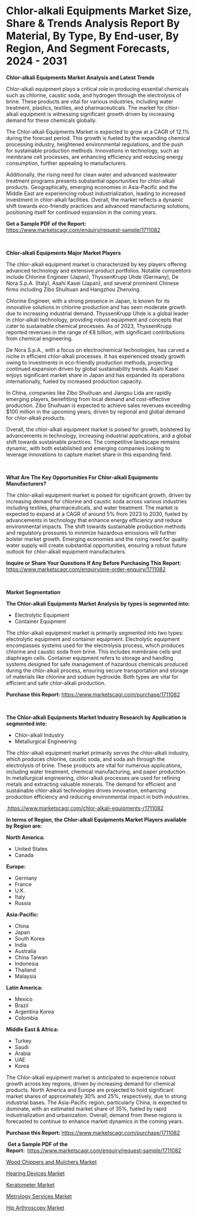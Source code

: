 <p><h1>Chlor-alkali Equipments Market Size, Share & Trends Analysis Report By Material, By Type, By End-user, By Region, And Segment Forecasts, 2024 - 2031</h1></p><p><strong>Chlor-alkali Equipments Market Analysis and Latest Trends</strong></p>
<p><p>Chlor-alkali equipment plays a critical role in producing essential chemicals such as chlorine, caustic soda, and hydrogen through the electrolysis of brine. These products are vital for various industries, including water treatment, plastics, textiles, and pharmaceuticals. The market for chlor-alkali equipment is witnessing significant growth driven by increasing demand for these chemicals globally.</p><p>The Chlor-alkali Equipments Market is expected to grow at a CAGR of 12.1% during the forecast period. This growth is fueled by the expanding chemical processing industry, heightened environmental regulations, and the push for sustainable production methods. Innovations in technology, such as membrane cell processes, are enhancing efficiency and reducing energy consumption, further appealing to manufacturers. </p><p>Additionally, the rising need for clean water and advanced wastewater treatment programs presents substantial opportunities for chlor-alkali products. Geographically, emerging economies in Asia-Pacific and the Middle East are experiencing robust industrialization, leading to increased investment in chlor-alkali facilities. Overall, the market reflects a dynamic shift towards eco-friendly practices and advanced manufacturing solutions, positioning itself for continued expansion in the coming years.</p></p>
<p><strong>Get a Sample PDF of the Report:&nbsp;</strong> <a href="https://www.marketscagr.com/enquiry/request-sample/1711082?utm_campaign=1684&utm_medium=2&utm_source=Github&utm_content=ia&utm_term=22102024&utm_id=chlor-alkali-equipments">https://www.marketscagr.com/enquiry/request-sample/1711082</a></p>
<p>&nbsp;</p>
<p><strong>Chlor-alkali Equipments Major Market Players</strong></p>
<p><p>The chlor-alkali equipment market is characterized by key players offering advanced technology and extensive product portfolios. Notable competitors include Chlorine Engineer (Japan), ThyssenKrupp Uhde (Germany), De Nora S.p.A. (Italy), Asahi Kasei (Japan), and several prominent Chinese firms including Zibo Shuihuan and Hangzhou Zhenxing.</p><p>Chlorine Engineer, with a strong presence in Japan, is known for its innovative solutions in chlorine production and has seen moderate growth due to increasing industrial demand. ThyssenKrupp Uhde is a global leader in chlor-alkali technology, providing robust equipment and concepts that cater to sustainable chemical processes. As of 2023, ThyssenKrupp reported revenues in the range of €8 billion, with significant contributions from chemical engineering.</p><p>De Nora S.p.A., with a focus on electrochemical technologies, has carved a niche in efficient chlor-alkali processes. It has experienced steady growth owing to investments in eco-friendly production methods, projecting continued expansion driven by global sustainability trends. Asahi Kasei enjoys significant market share in Japan and has expanded its operations internationally, fueled by increased production capacity.</p><p>In China, companies like Zibo Shuihuan and Jiangsu Lida are rapidly emerging players, benefitting from local demand and cost-effective production. Zibo Shuihuan is expected to achieve sales revenues exceeding $100 million in the upcoming years, driven by regional and global demand for chlor-alkali products.</p><p>Overall, the chlor-alkali equipment market is poised for growth, bolstered by advancements in technology, increasing industrial applications, and a global shift towards sustainable practices. The competitive landscape remains dynamic, with both established and emerging companies looking to leverage innovations to capture market share in this expanding field.</p></p>
<p>&nbsp;</p>
<p><strong>What Are The Key Opportunities For Chlor-alkali Equipments Manufacturers?</strong></p>
<p><p>The chlor-alkali equipment market is poised for significant growth, driven by increasing demand for chlorine and caustic soda across various industries including textiles, pharmaceuticals, and water treatment. The market is expected to expand at a CAGR of around 5% from 2023 to 2030, fueled by advancements in technology that enhance energy efficiency and reduce environmental impacts. The shift towards sustainable production methods and regulatory pressures to minimize hazardous emissions will further bolster market growth. Emerging economies and the rising need for quality water supply will create substantial opportunities, ensuring a robust future outlook for chlor-alkali equipment manufacturers.</p></p>
<p><strong>Inquire or Share Your Questions If Any Before Purchasing This Report:</strong> <a href="https://www.marketscagr.com/enquiry/pre-order-enquiry/1711082?utm_campaign=1684&utm_medium=2&utm_source=Github&utm_content=ia&utm_term=22102024&utm_id=chlor-alkali-equipments">https://www.marketscagr.com/enquiry/pre-order-enquiry/1711082</a></p>
<p>&nbsp;</p>
<p><strong>Market Segmentation</strong></p>
<p><strong>The Chlor-alkali Equipments Market Analysis by types is segmented into:</strong></p>
<p><ul><li>Electrolytic Equipment</li><li>Container Equipment</li></ul></p>
<p><p>The chlor-alkali equipment market is primarily segmented into two types: electrolytic equipment and container equipment. Electrolytic equipment encompasses systems used for the electrolysis process, which produces chlorine and caustic soda from brine. This includes membrane cells and diaphragm cells. Container equipment refers to storage and handling systems designed for safe management of hazardous chemicals produced during the chlor-alkali process, ensuring secure transportation and storage of materials like chlorine and sodium hydroxide. Both types are vital for efficient and safe chlor-alkali production.</p></p>
<p><strong>Purchase this Report:&nbsp;</strong><a href="https://www.marketscagr.com/purchase/1711082?utm_campaign=1684&utm_medium=2&utm_source=Github&utm_content=ia&utm_term=22102024&utm_id=chlor-alkali-equipments">https://www.marketscagr.com/purchase/1711082</a></p>
<p>&nbsp;</p>
<p><strong>The Chlor-alkali Equipments Market Industry Research by Application is segmented into:</strong></p>
<p><ul><li>Chlor-alkali Industry</li><li>Metallurgical Engineering</li></ul></p>
<p><p>The chlor-alkali equipment market primarily serves the chlor-alkali industry, which produces chlorine, caustic soda, and soda ash through the electrolysis of brine. These products are vital for numerous applications, including water treatment, chemical manufacturing, and paper production. In metallurgical engineering, chlor-alkali processes are used for refining metals and extracting valuable minerals. The demand for efficient and sustainable chlor-alkali technologies drives innovation, enhancing production efficiency and reducing environmental impact in both industries.</p></p>
<p><a href="https://www.marketscagr.com/chlor-alkali-equipments-r1711082?utm_campaign=1684&utm_medium=2&utm_source=Github&utm_content=ia&utm_term=22102024&utm_id=chlor-alkali-equipments">&nbsp;https://www.marketscagr.com/chlor-alkali-equipments-r1711082</a></p>
<p><strong>In terms of Region, the Chlor-alkali Equipments Market Players available by Region are:</strong></p>
<p>
    <p> <strong> North America: </strong>
        <ul>
            <li>United States</li>
            <li>Canada</li>
        </ul>
        </p> 
    <p> <strong> Europe: </strong>
        <ul>
            <li>Germany</li>
            <li>France</li>
            <li>U.K.</li>
            <li>Italy</li>
            <li>Russia</li>
        </ul>
        </p> 
    <p> <strong> Asia-Pacific: </strong>
        <ul>
            <li>China</li>
            <li>Japan</li>
            <li>South Korea</li>
            <li>India</li>
            <li>Australia</li>
            <li>China Taiwan</li>
            <li>Indonesia</li>
            <li>Thailand</li>
            <li>Malaysia</li>
        </ul>
        </p> 
    <p> <strong> Latin America: </strong>
        <ul>
            <li>Mexico</li>
            <li>Brazil</li>
            <li>Argentina Korea</li>
            <li>Colombia</li>
        </ul>
        </p> 
    <p> <strong> Middle East & Africa: </strong>
        <ul>
            <li>Turkey</li>
            <li>Saudi</li>
            <li>Arabia</li>
            <li>UAE</li>
            <li>Korea</li>
        </ul>
    </p>
    </p>
<p><p>The Chlor-alkali equipment market is anticipated to experience robust growth across key regions, driven by increasing demand for chemical products. North America and Europe are projected to hold significant market shares of approximately 30% and 25%, respectively, due to strong industrial bases. The Asia-Pacific region, particularly China, is expected to dominate, with an estimated market share of 35%, fueled by rapid industrialization and urbanization. Overall, demand from these regions is forecasted to continue to enhance market dynamics in the coming years.</p></p>
<p><strong>Purchase this Report: </strong><a href="https://www.marketscagr.com/purchase/1711082?utm_campaign=1684&utm_medium=2&utm_source=Github&utm_content=ia&utm_term=22102024&utm_id=chlor-alkali-equipments">https://www.marketscagr.com/purchase/1711082</a></p>
<p>&nbsp;<strong>Get a Sample PDF of the Report:&nbsp;&nbsp;</strong><a href="https://www.marketscagr.com/enquiry/request-sample/1711082?utm_campaign=1684&utm_medium=2&utm_source=Github&utm_content=ia&utm_term=22102024&utm_id=chlor-alkali-equipments">https://www.marketscagr.com/enquiry/request-sample/1711082</a></p>
<p><strong></strong></p>
<p><p><a href="https://github.com/gailasejs/Market-Research-Report-List-1/blob/main/wood-chippers-and-mulchers-market.md?utm_campaign=1684&utm_medium=2&utm_source=Github&utm_content=ia&utm_term=22102024&utm_id=chlor-alkali-equipments">Wood Chippers and Mulchers Market</a></p><p><a href="https://www.linkedin.com/pulse/future-ready-strategic-insights-global-hearing-devices-qmjxe?utm_campaign=1684&utm_medium=2&utm_source=Github&utm_content=ia&utm_term=22102024&utm_id=chlor-alkali-equipments">Hearing Devices Market</a></p><p><a href="https://issuu.com/reportprime-2/docs/keratometer-market-size-2030.pptx_b63c4d3a769dd8?utm_campaign=1684&utm_medium=2&utm_source=Github&utm_content=ia&utm_term=22102024&utm_id=chlor-alkali-equipments">Keratometer Market</a></p><p><a href="https://www.linkedin.com/pulse/global-metrology-services-market-forecast-2024-2031-trends-stvqe?utm_campaign=1684&utm_medium=2&utm_source=Github&utm_content=ia&utm_term=22102024&utm_id=chlor-alkali-equipments">Metrology Services Market</a></p><p><a href="https://www.linkedin.com/pulse/hip-arthroscopy-market-dynamics-application-types-emerging-c3jye?utm_campaign=1684&utm_medium=2&utm_source=Github&utm_content=ia&utm_term=22102024&utm_id=chlor-alkali-equipments">Hip Arthroscopy Market</a></p></p>